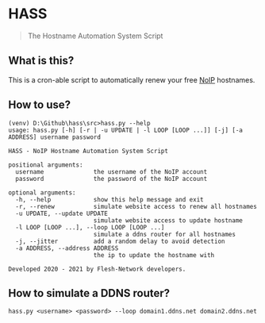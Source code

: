 # HASS
> The Hostname Automation System Script

## What is this?
This is a cron-able script to automatically renew your free [NoIP](https://www.noip.com/) hostnames.

## How to use?

```
(venv) D:\Github\hass\src>hass.py --help
usage: hass.py [-h] [-r | -u UPDATE | -l LOOP [LOOP ...]] [-j] [-a ADDRESS] username password

HASS - NoIP Hostname Automation System Script

positional arguments:
  username              the username of the NoIP account
  password              the password of the NoIP account

optional arguments:
  -h, --help            show this help message and exit
  -r, --renew           simulate website access to renew all hostnames
  -u UPDATE, --update UPDATE
                        simulate website access to update hostname
  -l LOOP [LOOP ...], --loop LOOP [LOOP ...]
                        simulate a ddns router for all hostnames
  -j, --jitter          add a random delay to avoid detection
  -a ADDRESS, --address ADDRESS
                        the ip to update the hostname with

Developed 2020 - 2021 by Flesh-Network developers.
```

## How to simulate a DDNS router?

```
hass.py <username> <password> --loop domain1.ddns.net domain2.ddns.net
```
